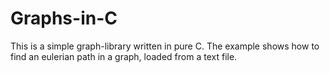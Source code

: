 # Graphs-in-C
This is a simple graph-library written in pure C. 
The example shows how to find an eulerian path in a graph, loaded from a text file.
